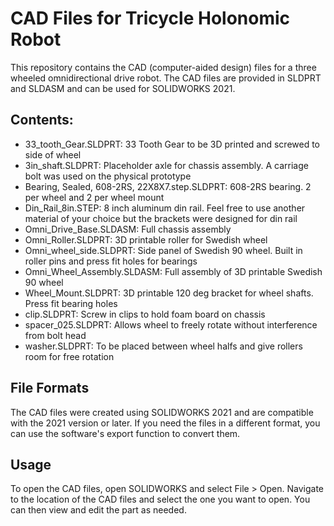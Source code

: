 # CAD Files for Tricycle Holonomic Robot
This repository contains the CAD (computer-aided design) files for a three wheeled omnidirectional drive robot. The CAD files are provided in SLDPRT and SLDASM and can be used for SOLIDWORKS 2021.

## Contents:
- 33_tooth_Gear.SLDPRT: 33 Tooth Gear to be 3D printed and screwed to side of wheel
- 3in_shaft.SLDPRT: Placeholder axle for chassis assembly. A carriage bolt was used on the physical prototype
- Bearing, Sealed, 608-2RS, 22X8X7.step.SLDPRT: 608-2RS bearing. 2 per wheel and 2 per wheel mount
- Din_Rail_8in.STEP: 8 inch aluminum din rail. Feel free to use another material of your choice but the brackets were designed for din rail
- Omni_Drive_Base.SLDASM: Full chassis assembly
- Omni_Roller.SLDPRT: 3D printable roller for Swedish wheel
- Omni_wheel_side.SLDPRT: Side panel of Swedish 90 wheel. Built in roller pins and press fit holes for bearings
- Omni_Wheel_Assembly.SLDASM: Full assembly of 3D printable Swedish 90 wheel
- Wheel_Mount.SLDPRT: 3D printable 120 deg bracket for wheel shafts. Press fit bearing holes
- clip.SLDPRT: Screw in clips to hold foam board on chassis
- spacer_025.SLDPRT: Allows wheel to freely rotate without interference from bolt head
- washer.SLDPRT: To be placed between wheel halfs and give rollers room for free rotation

## File Formats
The CAD files were created using SOLIDWORKS 2021 and are compatible with the 2021 version or later. If you need the files in a different format, you can use the software's export function to convert them.

## Usage
To open the CAD files, open SOLIDWORKS and select File > Open. Navigate to the location of the CAD files and select the one you want to open. You can then view and edit the part as needed.
